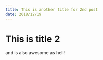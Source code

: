 ```yaml
---
title: This is another title for 2nd post
date: 2018/12/19
---
```


# This is title 2

and is also awesome as hell!